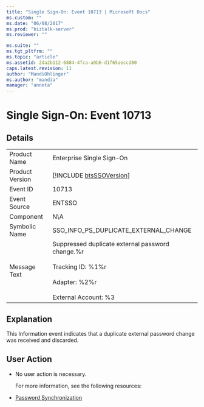 ```yaml
---
title: "Single Sign-On: Event 10713 | Microsoft Docs"
ms.custom: ""
ms.date: "06/08/2017"
ms.prod: "biztalk-server"
ms.reviewer: ""

ms.suite: ""
ms.tgt_pltfrm: ""
ms.topic: "article"
ms.assetid: 2da2b112-6884-4fca-a9b6-d1f65aeccd80
caps.latest.revision: 11
author: "MandiOhlinger"
ms.author: "mandia"
manager: "anneta"
---
```

# Single Sign-On: Event 10713
## Details  

|                 |                                                                                                                                           |
|-----------------|-------------------------------------------------------------------------------------------------------------------------------------------|
|  Product Name   |                                                         Enterprise Single Sign-On                                                         |
| Product Version |                                        [!INCLUDE [btsSSOVersion](../includes/btsssoversion-md.md)]                                        |
|    Event ID     |                                                                   10713                                                                   |
|  Event Source   |                                                                  ENTSSO                                                                   |
|    Component    |                                                                    N\A                                                                    |
|  Symbolic Name  |                                                   SSO_INFO_PS_DUPLICATE_EXTERNAL_CHANGE                                                   |
|  Message Text   | Suppressed duplicate external password change.%r<br /><br /> Tracking ID: %1%r<br /><br /> Adapter: %2%r<br /><br /> External Account: %3 |

## Explanation  
 This Information event indicates that a duplicate external password change was received and discarded.  

## User Action  

- No user action is necessary.  

  For more information, see the following resources:  

- [Password Synchronization](../core/password-synchronization2.md)
